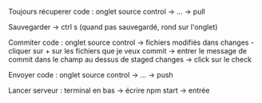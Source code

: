 Toujours récuperer code : onglet source control -> ... -> pull

Sauvegarder -> ctrl s (quand pas sauvegardé, rond sur l'onglet)

Commiter code : onglet source control -> fichiers modifiés dans changes - cliquer sur + sur les fichiers que je veux commit 
-> entrer le message de commit dans le champ au dessus de staged changes -> click sur le check

Envoyer code : onglet source control -> ... -> push

Lancer serveur : terminal en bas -> écrire npm start -> entrée

